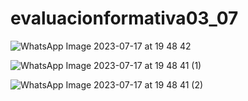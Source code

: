 # evaluacionformativa03_07
![WhatsApp Image 2023-07-17 at 19 48 42](https://github.com/Melanieleonsoza/evaluacionformativa03_07/assets/135043102/8e1e8562-614e-46ae-8768-bc361a08f06f)



![WhatsApp Image 2023-07-17 at 19 48 41 (1)](https://github.com/Melanieleonsoza/evaluacionformativa03_07/assets/135043102/b3b10ab5-17b3-496d-a8be-20e119e0d903)

![WhatsApp Image 2023-07-17 at 19 48 41 (2)](https://github.com/Melanieleonsoza/evaluacionformativa03_07/assets/135043102/b91b0637-4bd3-4479-8804-ab056183f8f2)


